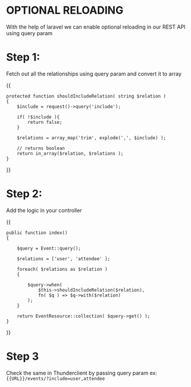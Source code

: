 #                             OPTIONAL RELOADING

With the help of laravel we can enable optional reloading in our REST API using query param

# Step 1: 
Fetch out all the relationships using query param and convert it to array

{{

    protected function shouldIncludeRelation( string $relation )
    {
        $include = request()->query('include');

        if( !$include ){
            return false;
        }

        $relations = array_map('trim', explode(',', $include) );

        // returns boolean
        return in_array($relation, $relations );
    }

}}


# Step 2:
Add the logic in your controller 

{{

    public function index()
    {

        $query = Event::query();

        $relations = ['user', 'attendee' ];

        foreach( $relations as $relation )
        {

            $query->when(
                $this->shouldIncludeRelation($relation),
                fn( $q ) => $q->with($relation)
            );
        }

        return EventResource::collection( $query->get() );
    }

}}

# Step 3
Check the same in Thunderclient by passing query param ex: `{{URL}}/events/?include=user,attendee`



